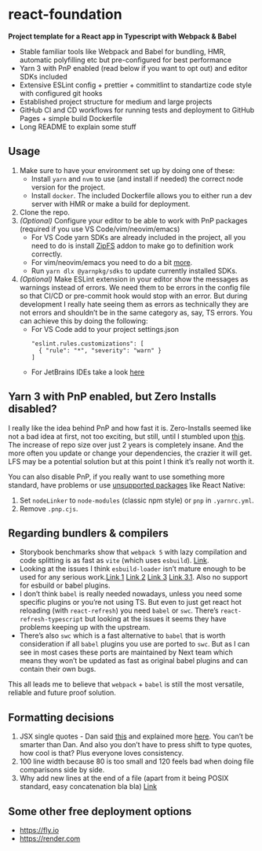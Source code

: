 # react-foundation

**Project template for a React app in Typescript with Webpack & Babel**

- Stable familiar tools like Webpack and Babel for bundling, HMR, automatic polyfilling etc but pre-configured for best performance
- Yarn 3 with PnP enabled (read below if you want to opt out) and editor SDKs included
- Extensive ESLint config + prettier + commitlint to standartize code style with configured git hooks
- Established project structure for medium and large projects
- GitHub CI and CD workflows for running tests and deployment to GitHub Pages + simple build Dockerfile
- Long README to explain some stuff

## Usage

1. Make sure to have your environment set up by doing one of these:
   - Install `yarn` and `nvm` to use (and install if needed) the correct node version for the project.
   - Install `docker`. The included Dockerfile allows you to either run a dev server with HMR or make a build for deployment.
2. Clone the repo.
3. _(Optional)_ Configure your editor to be able to work with PnP packages (required if you use VS Code/vim/neovim/emacs)
   - For VS Code yarn SDKs are already included in the project, all you need to do is install [ZipFS](https://marketplace.visualstudio.com/items?itemName=arcanis.vscode-zipfs) addon to make go to definition work correctly.
   - For vim/neovim/emacs you need to do a bit [more](https://yarnpkg.com/getting-started/editor-sdks#vim).
   - Run `yarn dlx @yarnpkg/sdks` to update currently installed SDKs.
4. _(Optional)_ Make ESLint extension in your editor show the messages as warnings instead of errors. We need them to be errors in the config file so that CI/CD or pre-commit hook would stop with an error. But during development I really hate seeing them as errors as technically they are not errors and shouldn’t be in the same category as, say, TS errors. You can achieve this by doing the following:
   - For VS Code add to your project settings.json
     ```
     "eslint.rules.customizations": [
       { "rule": "*", "severity": "warn" }
     ]
     ```
   - For JetBrains IDEs take a look [here](https://www.jetbrains.com/help/webstorm/eslint.html#ws`eslint`configure`highlighting`override`configuration`severity)

## Yarn 3 with PnP enabled, but Zero Installs disabled?

I really like the idea behind PnP and how fast it is. Zero-Installs seemed like not a bad idea at first, not too exciting, but still, until I stumbled upon [this](https://github.com/yarnpkg/berry/issues/180#issuecomment-955166019). The increase of repo size over just 2 years is completely insane. And the more often you update or change your dependencies, the crazier it will get. LFS may be a potential solution but at this point I think it’s really not worth it.

You can also disable PnP, if you really want to use something more standard, have problems or use [unsupported packages](https://yarnpkg.com/features/pnp#incompatible) like React Native:

1. Set `nodeLinker` to `node-modules` (classic npm style) or `pnp` in `.yarnrc.yml`.
2. Remove `.pnp.cjs`.

## Regarding bundlers & compilers

- Storybook benchmarks show that `webpack 5` with lazy compilation and code splitting is as fast as `vite` (which uses `esbuild`). [Link](https://storybook.js.org/blog/storybook-performance-from-webpack-to-vite/).
- Looking at the issues I think `esbuild-loader` isn’t mature enough to be used for any serious work.[Link 1](https://github.com/privatenumber/esbuild-loader/issues/267) [Link 2](https://github.com/privatenumber/esbuild-loader/issues/268) [Link 3](https://github.com/privatenumber/esbuild-loader/issues/250) [Link 3.1](https://github.com/evanw/esbuild/issues/645). Also no support for esbuild or babel plugins.
- I don’t think `babel` is really needed nowadays, unless you need some specific plugins or you’re not using TS. But even to just get react hot reloading (with `react-refresh`) you need `babel` or `swc`. There’s `react-refresh-typescript` but looking at the issues it seems they have problems keeping up with the upstream.
- There’s also `swc` which is a fast alternative to `babel` that is worth consideration if all `babel` plugins you use are ported to `swc`. But as I can see in most cases these ports are maintained by Next team which means they won’t be updated as fast as original babel plugins and can contain their own bugs.

This all leads me to believe that `webpack` + `babel` is still the most versatile, reliable and future proof solution.

## Formatting decisions

1. JSX single quotes - Dan said [this](https://github.com/airbnb/javascript/issues/269#issuecomment-134990455) and explained more [here](https://github.com/airbnb/javascript/issues/269#issuecomment-135201861). You can’t be smarter than Dan. And also you don’t have to press shift to type quotes, how cool is that? Plus everyone loves consistency.
2. 100 line width because 80 is too small and 120 feels bad when doing file comparisons side by side.
3. Why add new lines at the end of a file (apart from it being POSIX standard, easy concatenation bla bla) [Link](https://github.com/prettier/prettier/issues/6360#issuecomment-999192730)

## Some other free deployment options

- https://fly.io
- https://render.com
